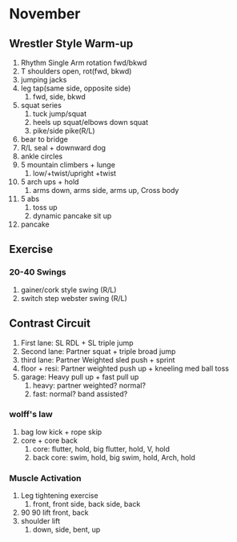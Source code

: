 # November

## Wrestler Style Warm-up

<!--
Links:
[Ukraine National Greco Roman Team](https://www.youtube.com/watch?v=sfL99MqdczI)
 -->

1. Rhythm Single Arm rotation fwd/bkwd
1. T shoulders open, rot(fwd, bkwd)
1. jumping jacks
1. leg tap(same side, opposite side)
   1. fwd, side, bkwd
1. squat series
   1. tuck jump/squat
   1. heels up squat/elbows down squat
   1. pike/side pike(R/L)
1. bear to bridge
1. R/L seal + downward dog
1. ankle circles
1. 5 mountain climbers + lunge
   1. low/+twist/upright +twist
1. 5 arch ups + hold
   1. arms down, arms side, arms up, Cross body
1. 5 abs
   1. toss up
   1. dynamic pancake sit up
1. pancake

## Exercise

### 20-40 Swings

1. gainer/cork style swing (R/L)
1. switch step webster swing (R/L)

## Contrast Circuit

1. First lane: SL RDL + SL triple jump
1. Second lane: Partner squat + triple broad jump
1. third lane: Partner Weighted sled push + sprint
1. floor + resi: Partner weighted push up + kneeling med ball toss
1. garage: Heavy pull up + fast pull up
   1. heavy: partner weighted? normal?
   1. fast: normal? band assisted?

<!--[straight back](https://www.youtube.com/shorts/mSMJ3rwYMu0)  -->

### wolff's law

1. bag low kick + rope skip
1. core + core back
   1. core: flutter, hold, big flutter, hold, V, hold
   1. back core: swim, hold, big swim, hold, Arch, hold

### Muscle Activation

1. Leg tightening exercise
   1. front, front side, back side, back
1. 90 90 lift front, back
1. shoulder lift
   1. down, side, bent, up

<!-- 1. rear delts
1. supinated hang -->
